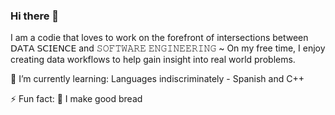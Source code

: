 ### Hi there 👋

I am a codie that loves to work on the forefront of intersections between 𝖣𝖠𝖳𝖠 𝖲𝖢𝖨𝖤𝖭𝖢𝖤 and 𝚂𝙾𝙵𝚃𝚆𝙰𝚁𝙴 𝙴𝙽𝙶𝙸𝙽𝙴𝙴𝚁𝙸𝙽𝙶 ~ 
On my free time, I enjoy creating data workflows to help gain insight into real world problems. 

🌱 I’m currently learning: Languages indiscriminately - Spanish and C++

⚡ Fun fact: 🤷 I make good bread
